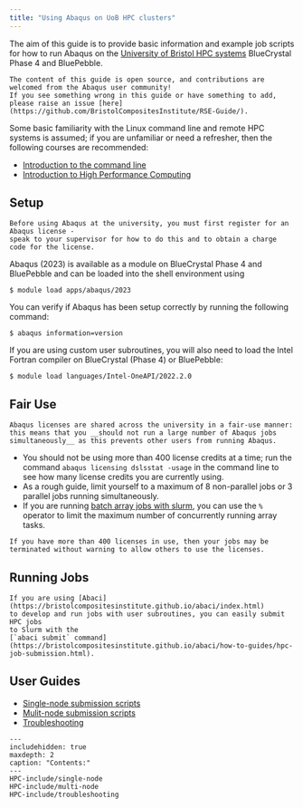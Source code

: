 ```yaml
---
title: "Using Abaqus on UoB HPC clusters"
---
```


The aim of this guide is to provide basic information and example job scripts
for how to run Abaqus on the [University of Bristol HPC systems](https://www.bristol.ac.uk/acrc/high-performance-computing/)
BlueCrystal Phase 4 and BluePebble.

```{note}
The content of this guide is open source, and contributions are welcomed from the Abaqus user community!
If you see something wrong in this guide or have something to add, please raise an issue [here](https://github.com/BristolCompositesInstitute/RSE-Guide/).
```

Some basic familiarity with the Linux command line and remote HPC systems is assumed;
if you are unfamiliar or need a refresher, then the following courses are recommended:

- [Introduction to the command line](https://alleetanner.github.io/intro-to-command-line/)
- [Introduction to High Performance Computing](https://www.acrc.bris.ac.uk/protected/hpc-docs/training/intro-to-hpc-slurm/index.html)

## Setup

```{important}
Before using Abaqus at the university, you must first register for an Abaqus license -
speak to your supervisor for how to do this and to obtain a charge code for the license.
```

Abaqus (2023) is available as a module on BlueCrystal Phase 4 and BluePebble and can be loaded into the shell environment using

```console
$ module load apps/abaqus/2023
```

You can verify if Abaqus has been setup correctly by running the following command:

```console
$ abaqus information=version
```

If you are using custom user subroutines, you will also need to load the Intel Fortran compiler on BlueCrystal (Phase 4) or BluePebble:

```console
$ module load languages/Intel-OneAPI/2022.2.0
```

## Fair Use


```{important}
Abaqus licenses are shared across the university in a fair-use manner: 
this means that you __should not run a large number of Abaqus jobs
simultaneously__ as this prevents other users from running Abaqus.
```

- You should not be using more than 400 license credits at a time;
  run the command `abaqus licensing dslsstat -usage` in the command line
  to see how many license credits you are currently using.
- As a rough guide, limit yourself to a maximum of 8 non-parallel jobs
  or 3 parallel jobs running simultaneously.
- If you are running [batch array jobs with slurm](https://slurm.schedmd.com/sbatch.html#OPT_array),
  you can use the `%` operator to limit the maximum number of concurrently running array tasks.


```{warning}
If you have more than 400 licenses in use, then your jobs may be
terminated without warning to allow others to use the licenses.
```

## Running Jobs

```{tip}
If you are using [Abaci](https://bristolcompositesinstitute.github.io/abaci/index.html)
to develop and run jobs with user subroutines, you can easily submit HPC jobs
to Slurm with the
[`abaci submit` command](https://bristolcompositesinstitute.github.io/abaci/how-to-guides/hpc-job-submission.html). 
```

## User Guides

- [Single-node submission scripts](HPC-include/single-node.md)
- [Mulit-node submission scripts](HPC-include/multi-node.md)
- [Troubleshooting](HPC-include/troubleshooting.md)


```{toctree}
---
includehidden: true
maxdepth: 2
caption: "Contents:"
---
HPC-include/single-node
HPC-include/multi-node
HPC-include/troubleshooting
```